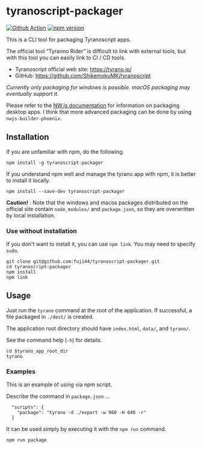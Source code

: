 # tyranoscript-packager

[![Github Action](https://github.com/fuji44/tyranoscript-packager/workflows/Publish%20to%20npmjs/badge.svg)](https://github.com/fuji44/tyranoscript-packager)
[![npm version](https://badge.fury.io/js/tyranoscript-packager.svg)](https://badge.fury.io/js/tyranoscript-packager)

This is a CLI tool for packaging Tyranoscript apps.

The official tool “Tyranno Rider” is difficult to link with external tools, but with this tool you can easily link to CI / CD tools.

- Tyranoscript official web site: https://tyrano.jp/
- GitHub: https://github.com/ShikemokuMK/tyranoscript

*Currently only packaging for windows is possible. macOS packaging may eventually support it.*

Please refer to the [NW.js documentation](http://docs.nwjs.io/en/latest/For%20Users/Package%20and%20Distribute/) for information on packaging desktop apps.
I think that more advanced packaging can be done by using `nwjs-builder-phoenix`.


## Installation

If you are unfamiliar with npm, do the following.

```
npm install -g tyranoscript-packager
```

If you understand npm well and manage the tyrano app with npm, it is better to install it locally.

```
npm install --save-dev tyranoscript-packager
```

**Caution!** : Note that the windows and macos packages distributed on the official site contain `node_modules/` and `package.json`, so they are overwritten by local installation.

### Use without installation

If you don't want to install it, you can use `npm link`. You may need to specify `sudo`.

```
git clone git@github.com:fuji44/tyranoscript-packager.git
cd tyranoscript-packager
npm install
npm link
```

## Usage

Just run the `tyrano` command at the root of the application.
If successful, a file packaged in `./dest/` is created.

The application root directory should have `index.html`, `data/`, and `tyrano/`.

See the command help (`-h`) for details.

```
cd $tyrano_app_root_dir
tyrano
```

### Examples

This is an example of using via npm script.

Describe the command in `package.json` ...

```
  "scripts": {
    "package": "tyrano -d ./export -w 960 -H 640 -r"
  }
```

It can be used simply by executing it with the `npm run` command.

```
npm run package
```
